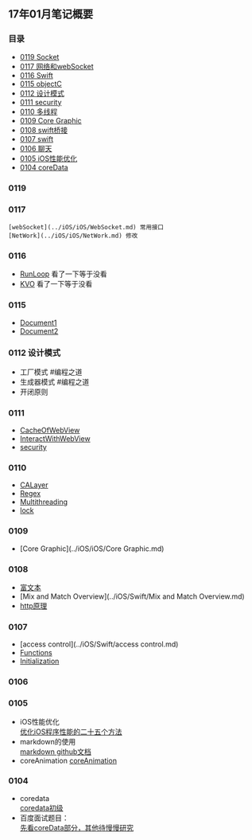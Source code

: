 ## 17年01月笔记概要

### 目录
* [0119 Socket](#0119)
* [0117 网络和webSocket](#0117)
* [0116 Swift](#0116)
* [0115 objectC](#0115)
* [0112 设计模式](#0112)
* [0111 security](#0111)
* [0110 多线程](#0110)
* [0109 Core Graphic](#0109)
* [0108 swift桥接](#0108)
* [0107 swift](#0107)
* [0106 聊天](#0106)
* [0105 iOS性能优化](#0105)
* [0104 coreData](#0104)

### 0119


### 0117
    [webSocket](../iOS/iOS/WebSocket.md) 常用接口
    [NetWork](../iOS/iOS/NetWork.md) 修改
### 0116

  * [RunLoop](../iOS/iOS/RunLoop.md) 看了一下等于没看
  * [KVO](../iOS/iOS/KVC.md)     看了一下等于没看

### 0115
  * [Document1](../iOS/ObjectC/Document1.md)
  * [Document2](../iOS/ObjectC/Document2.md)

### 0112 设计模式
  * 工厂模式 #编程之道
  * 生成器模式  #编程之道
  * 开闭原则

### 0111
  * [CacheOfWebView](../iOS/iOS/CacheOfWebView.md)
  * [InteractWithWebView](../iOS/iOS/InteractWithWebView.md)
  * [security](../iOS/iOS/security.md)

### 0110
  * [CALayer](../iOS/iOS/CALayer.md)              
  * [Regex](../iOS/iOS/Regex.md)                
  * [Multithreading](../iOS/iOS/Multithreading.md)
  * [lock](../iOS/iOS/lock.md)      

### 0109
  * [Core Graphic](../iOS/iOS/Core Graphic.md)

### 0108
  * [富文本](../iOS/iOS/富文本.md)                 
  * [Mix and Match Overview](../iOS/Swift/Mix and Match Overview.md)
  * [http原理](../iOS/iOS/NetWork.md)          

### 0107

  * [access control](../iOS/Swift/access control.md)
  * [Functions](../iOS/Swift/functions.md)
  * [Initialization](../iOS/Swift/Initialization.md)

### 0106

### 0105
  * iOS性能优化  
  [优化iOS程序性能的二十五个方法](http://www.code4app.com/blog-822721-729.html)
  * markdown的使用  
  [markdown github文档](https://guides.github.com/features/mastering-markdown/)  
  * coreAnimation
  [coreAnimation](http://www.code4app.com/thread-12087-1-1.html)

### 0104
  * coredata  
  [coredata初级](http://blog.csdn.net/ruglcc/article/details/50557344)
  * 百度面试题目：  
  [先看coreData部分，其他待慢慢研究](http://www.jianshu.com/p/4d7292741f5)
